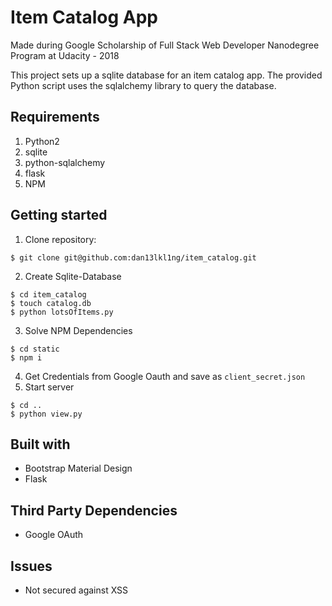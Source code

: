 # Item Catalog App
Made during Google Scholarship of Full Stack Web Developer Nanodegree Program at Udacity - 2018

This project sets up a sqlite database for an item catalog app. The provided Python script uses the sqlalchemy library to query the database.
## Requirements
1. Python2
2. sqlite
3. python-sqlalchemy
4. flask
5. NPM

## Getting started
1. Clone repository:
```
$ git clone git@github.com:dan13lkl1ng/item_catalog.git
```
2. Create Sqlite-Database
```
$ cd item_catalog
$ touch catalog.db
$ python lotsOfItems.py
```
3. Solve NPM Dependencies
```
$ cd static
$ npm i
```
4. Get Credentials from Google Oauth and save as ```client_secret.json```
5. Start server
```
$ cd ..
$ python view.py 
```
## Built with
* Bootstrap Material Design
* Flask

## Third Party Dependencies
* Google OAuth

## Issues
* Not secured against XSS
